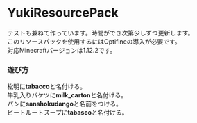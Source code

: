 # YukiResourcePack

テストも兼ねて作っています。時間ができ次第少しずつ更新します。  
このリソースパックを使用するにはOptifineの導入が必要です。  
対応Minecraftバージョンは1.12.2です。

### 遊び方

松明に**tabacco**と名付ける。  
牛乳入りバケツに**milk_carton**と名付ける。  
パンに**sanshokudango**と名前をつける。  
ビートルートスープに**tabasco**と名付ける。
